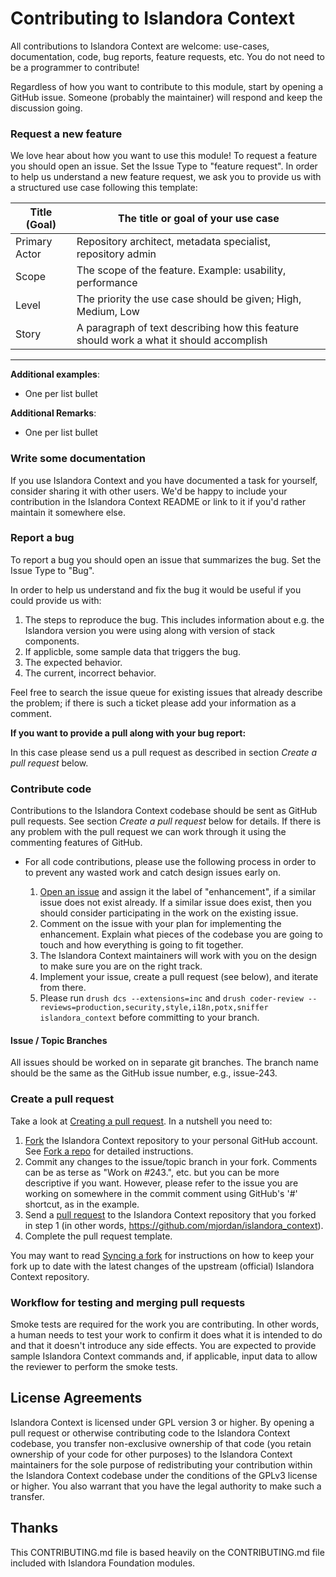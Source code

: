 # Contributing to Islandora Context

All contributions to Islandora Context are welcome: use-cases, documentation, code, bug reports, feature requests, etc. You do not need to be a programmer to contribute!

Regardless of how you want to contribute to this module, start by opening a GitHub issue. Someone (probably the maintainer) will respond and keep the discussion going.

### Request a new feature

We love hear about how you want to use this module! To request a feature you should open an issue. Set the Issue Type to "feature request". In order to help us understand a new feature request, we ask you to provide us with a structured use case following this template:

| Title (Goal)  | The title or goal of your use case                            |
--------------- |------------------------------------                           |
| Primary Actor | Repository architect, metadata specialist, repository admin   |
| Scope         | The scope of the feature. Example: usability, performance     |
| Level         | The priority the use case should be given; High, Medium, Low  |
| Story         | A paragraph of text describing how this feature should work a what it should accomplish |

***

**Additional examples**:

* One per list bullet

**Additional Remarks**:

* One per list bullet

### Write some documentation

If you use Islandora Context and you have documented a task for yourself, consider sharing it with other users. We'd be happy to include your contribution in the Islandora Context README or link to it if you'd rather maintain it somewhere else.

### Report a bug

To report a bug you should open an issue that summarizes the bug. Set the Issue Type to "Bug".

In order to help us understand and fix the bug it would be useful if you could provide us with:

1. The steps to reproduce the bug. This includes information about e.g. the Islandora version you were using along with version of stack components.
2. If applicble, some sample data that triggers the bug.
3. The expected behavior.
4. The current, incorrect behavior.

Feel free to search the issue queue for existing issues that already describe the problem; if there is such a ticket please add your information as a comment.

**If you want to provide a pull along with your bug report:**

In this case please send us a pull request as described in section _Create a pull request_ below.

### Contribute code

Contributions to the Islandora Context codebase should be sent as GitHub pull requests. See section _Create a pull request_ below for details. If there is any problem with the pull request we can work through it using the commenting features of GitHub.

* For all code contributions, please use the following process in order to to prevent any wasted work and catch design issues early on.

    1. [Open an issue](https://github.com/mjordan/islandora_context/issues) and assign it the label of "enhancement", if a similar issue does not exist already. If a similar issue does exist, then you should consider participating in the work on the existing issue.
    2. Comment on the issue with your plan for implementing the enhancement. Explain what pieces of the codebase you are going to touch and how everything is going to fit together.
    3. The Islandora Context maintainers will work with you on the design to make sure you are on the right track.
    4. Implement your issue, create a pull request (see below), and iterate from there.
    5. Please run `drush dcs --extensions=inc` and `drush coder-review --reviews=production,security,style,i18n,potx,sniffer islandora_context` before committing to your branch.

#### Issue / Topic Branches

All issues should be worked on in separate git branches. The branch name should be the same as the GitHub issue number, e.g., issue-243.

### Create a pull request

Take a look at [Creating a pull request](https://help.github.com/articles/creating-a-pull-request). In a nutshell you need to:

1. [Fork](https://help.github.com/articles/fork-a-repo) the Islandora Context repository to your personal GitHub account. See [Fork a repo](https://help.github.com/articles/fork-a-repo) for detailed instructions.
2. Commit any changes to the issue/topic branch in your fork. Comments can be as terse as "Work on #243.", etc. but you can be more descriptive if you want. However, please refer to the issue you are working on somewhere in the commit comment using GitHub's '#' shortcut, as in the example.
3. Send a [pull request](https://help.github.com/articles/creating-a-pull-request) to the Islandora Context repository that you forked in step 1 (in other words, https://github.com/mjordan/islandora_context).
4. Complete the pull request template.

You may want to read [Syncing a fork](https://help.github.com/articles/syncing-a-fork) for instructions on how to keep your fork up to date with the latest changes of the upstream (official) Islandora Context repository.

### Workflow for testing and merging pull requests

Smoke tests are required for the work you are contributing. In other words, a human needs to test your work to confirm it does what it is intended to do and that it doesn't introduce any side effects. You are expected to provide sample Islandora Context commands and, if applicable, input data to allow the reviewer to perform the smoke tests.

## License Agreements

Islandora Context is licensed under GPL version 3 or higher. By opening a pull request or otherwise contributing code to the Islandora Context codebase, you transfer non-exclusive ownership of that code (you retain ownership of your code for other purposes) to the Islandora Context maintainers for the sole purpose of redistributing your contribution within the Islandora Context codebase under the conditions of the GPLv3 license or higher. You also warrant that you have the legal authority to make such a transfer.

## Thanks

This CONTRIBUTING.md file is based heavily on the CONTRIBUTING.md file included with Islandora Foundation modules.

